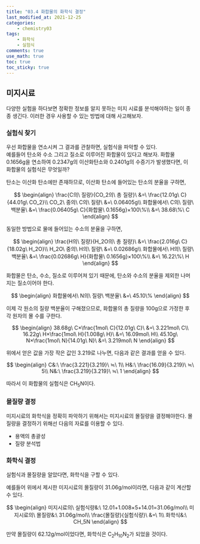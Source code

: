 ```yaml
---
title: "03.4 화합물의 화학식 결정"
last_modified_at: 2021-12-25
categories:
    - chemistry03
tags:
    - 화학식
    - 실험식
comments: true
use_math: true
toc: true
toc_sticky: true
---
```


## 미지시료

다양한 실험을 하다보면 정확한 정보를 알지 못하는 미지 시료를 분석해야하는 일이 종종 생긴다. 이러한 경우 사용할 수 있는 방법에 대해 사고해보자.

### 실험식 찾기

우선 화합물을 연소시켜 그 결과를 관찰하면, 실험식을 파악할 수 있다.\
예를들어 탄소와 수소 그리고 질소로 이루어진 화합물이 있다고 해보자. 화합물 0.1656g을 연소하여 0.2347g의 이산화탄소와 0.2401g의 수증기가 발생했다면, 이 화합물의 실험식은 무엇일까?

탄소는 이산화 탄소에만 존재하므로, 이산화 탄소에 들어있는 탄소의 분율을 구하면,

$$
\begin{align}
\frac{C의\ 질량}{CO_2의\ 총 질량}\ &=\ \frac{12.01g\ C}{44.01g\ CO_2}\\
CO_2\ 중의\ C의\ 질량\ &=\ 0.06405g\\
화합물에서\ C의\ 질량\ 백분율\ &=\ \frac{0.06405g\ C}{화합물\ 0.1656g}×100\%\\
&=\ 38.68\%\ C
\end{align}
$$

동일한 방법으로 물에 들어있는 수소의 분율을 구하면,

$$
\begin{align}
\frac{H의\ 질량}{H_2O의\ 총 질량}\ &=\ \frac{2.016g\ C}{18.02g\ H_2O}\\
H_2O\ 중의\ H의\ 질량\ &=\ 0.02686g\\
화합물에서\ H의\ 질량\ 백분율\ &=\ \frac{0.02686g\ H}{화합물\ 0.1656g}×100\%\\
&=\ 16.22\%\ H
\end{align}
$$

화합물은 탄소, 수소, 질소로 이루어져 있기 때문에, 탄소와 수소의 분율을 제외한 나머지는 질소이어야 한다.

$$
\begin{align}
화합물에서\ N의\ 질량\ 백분율\ &=\ 45.10\%
\end{align}
$$

이제 각 원소의 질량 백분율이 구해졌으므로, 화합물의 총 질량을 100g으로 가정한 후 각 원자의 몰 수를 구한다.

$$
\begin{align}
38.68g\ C×\frac{1mol\ C}{12.01g\ C}\ &=\ 3.221mol\ C\\
16.22g\ H×\frac{1mol\ H}{1.008g\ H}\ &=\ 16.09mol\ H\\
45.10g\ N×\frac{1mol\ N}{14.01g\ N}\ &=\ 3.219mol\ N
\end{align}
$$

위에서 얻은 값을 가장 작은 값인 3.219로 나누면, 다음과 같은 결과를 얻을 수 있다.

$$
\begin{align}
C&:\ \frac{3.221}{3.219}\ ≒\ 1\\
H&:\ \frac{16.09}{3.219}\ ≒\ 5\\
N&:\ \frac{3.219}{3.219}\ ≒\ 1
\end{align}
$$

따라서 이 화합물의 실험식은 CH<sub>5</sub>N이다.

### 몰질량 결정

미지시료의 화학식을 정확히 파악하기 위해서는 미지시료의 몰질량을 결정해야한다. 몰질량을 결정하기 위해선 다음의 자료를 이용할 수 있다.

- 용액의 총괄성
- 질량 분석법

### 화학식 결정

실험식과 몰질량을 알았다면, 화학식을 구할 수 있다.

예를들어 위에서 제시한 미지시료의 몰질량이 31.06g/mol이라면, 다음과 같이 계산할 수 있다.

$$
\begin{align}
미지시료의\ 실험식량&:\ 12.01+1.008×5+14.01=31.06g/mol\\
미지시료의\ 몰질량&:\ 31.06g/mol\\
\frac{몰질량}{실험식량}\ &=\ 1\\
화학식&:\ CH_5N
\end{align}
$$

만약 몰질량이 62.12g/mol이었다면, 화학식은 C<sub>2</sub>H<sub>10</sub>N<sub>2</sub>가 되었을 것이다.